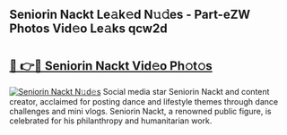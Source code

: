 ## Seniorin Nackt Le𝚊k𝚎d N𝚞𝚍es - Part-eZW Photos Vid𝚎o Le𝚊ks qcw2d

# <h2><a href="http://fb2tcp0.evod.top/?m=Seniorin+Nackt">🔗 👉🔴 Seniorin Nackt Vid𝚎o Ph𝚘t𝚘s</a></h2>

[![Seniorin Nackt N𝚞d𝚎s](https://i.imgur.com/8V9OHl7.gif)](http://fb2tcp0.evod.top/?m=Seniorin+Nackt)
Social media star Seniorin Nackt and content creator, acclaimed for posting dance and lifestyle themes through dance challenges and mini vlogs. Seniorin Nackt, a renowned public figure, is celebrated for his philanthropy and humanitarian work. 
